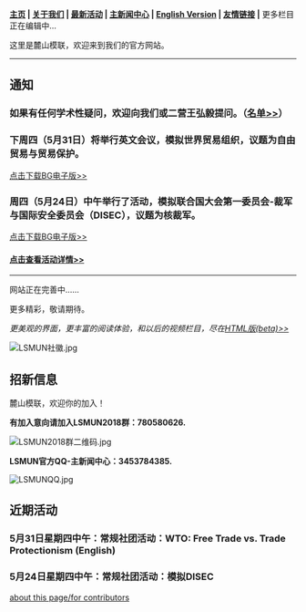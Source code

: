 **[主页](https://www.lsmun.club/) |
   [关于我们](https://www.lsmun.club/about) |
   [最新活动](https://www.lsmun.club/latest-activities) |
   [主新闻中心](https://www.lsmun.club/news) |
   [English Version](https://www.lsmun.club/en)  |
   [友情链接](https://www.lsmun.club/friendly-sites) |**
   更多栏目正在编辑中…

这里是麓山模联，欢迎来到我们的官方网站。

---

## 通知

### 如果有任何学术性疑问，欢迎向我们或二营王弘毅提问。（[名单>>](https://www.lsmun.club/about)）

### 下周四（5月31日）将举行英文会议，模拟世界贸易组织，议题为自由贸易与贸易保护。

[点击下载BG电子版>>](https://www,lsmun.club/latest-activities/20180531WTO/第三次会议（贸易保护主义）.docx)

### 周四（5月24日）中午举行了活动，模拟联合国大会第一委员会-裁军与国际安全委员会（DISEC），议题为核裁军。

[点击下载BG电子版>>](https://www,lsmun.club/latest-activities/20180524DISEC/中文场背景文件.docx)

#### [点击查看活动详情>>](https://www.lsmun.club/latest-activities)

---

网站正在完善中……

更多精彩，敬请期待。

*更美观的界面，更丰富的阅读体验，和以后的视频栏目，尽在[HTML版(beta)>>](https://www.lsmun.club/html)*

![LSMUN社徽.jpg](https://www.lsmun.club/about/LSMUN社徽.jpg)

## 招新信息

麓山模联，欢迎你的加入！

**有加入意向请加入LSMUN2018群：780580626.**

![LSMUN2018群二维码.jpg](https://www.lsmun.club/about/LSMUN2018QR.jpg)

**LSMUN官方QQ-主新闻中心：3453784385.**

![LSMUNQQ.jpg](https://www.lsmun.club/about/LSMUNQQ.jpg)

## 近期活动

### 5月31日星期四中午：常规社团活动：WTO: Free Trade vs. Trade Protectionism (English)

### 5月24日星期四中午：常规社团活动：模拟DISEC



[about this page/for contributors](https://www.lsmun.club/README.md)
